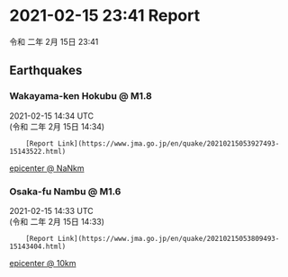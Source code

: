 # 2021-02-15 23:41 Report
令和 二年 2月 15日 23:41

## Earthquakes
### Wakayama-ken Hokubu @ M1.8
2021-02-15 14:34 UTC  
        (令和 二年 2月 15日 14:34)
  
        [Report Link](https://www.jma.go.jp/en/quake/20210215053927493-15143522.html)  
[epicenter @ NaNkm](https://www.google.com/maps/place/34°12'00%22+135°12'00%22/@34.2,135.2,17z/data=!3m1!4b1!4m5!3m4!1s0x0:0x0!8m2!3d34.2!4d135.2)
### Osaka-fu Nambu @ M1.6
2021-02-15 14:33 UTC  
        (令和 二年 2月 15日 14:33)
  
        [Report Link](https://www.jma.go.jp/en/quake/20210215053809493-15143404.html)  
[epicenter @ 10km](https://www.google.com/maps/place/34°18'00%22+135°18'00%22/@34.3,135.3,17z/data=!3m1!4b1!4m5!3m4!1s0x0:0x0!8m2!3d34.3!4d135.3)